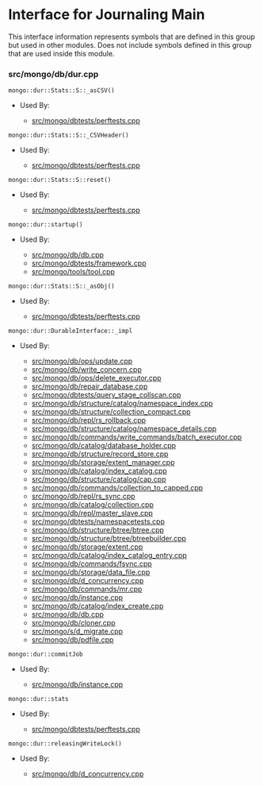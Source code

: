 
# Interface for Journaling Main
This interface information represents symbols that are defined in this group but used in other modules.  Does not include symbols defined in this group that are used inside this module.

### src/mongo/db/dur.cpp

<div></div>

    mongo::dur::Stats::S::_asCSV()

- Used By:

    - [src/mongo/dbtests/perftests.cpp](../../../../tests/unit\_tests)

<div></div>

    mongo::dur::Stats::S::_CSVHeader()

- Used By:

    - [src/mongo/dbtests/perftests.cpp](../../../../tests/unit\_tests)

<div></div>

    mongo::dur::Stats::S::reset()

- Used By:

    - [src/mongo/dbtests/perftests.cpp](../../../../tests/unit\_tests)

<div></div>

    mongo::dur::startup()

- Used By:

    - [src/mongo/db/db.cpp](../../../../process\_management/mongos\_and\_mongod\_mains)
    - [src/mongo/dbtests/framework.cpp](../../../../tests/unit\_tests)
    - [src/mongo/tools/tool.cpp](../../../../tools/tools)

<div></div>

    mongo::dur::Stats::S::_asObj()

- Used By:

    - [src/mongo/dbtests/perftests.cpp](../../../../tests/unit\_tests)

<div></div>

    mongo::dur::DurableInterface::_impl

- Used By:

    - [src/mongo/db/ops/update.cpp](../../../../core\_query\_system/update\_system)
    - [src/mongo/db/write\_concern.cpp](../../../../replication/write\_concern)
    - [src/mongo/db/ops/delete\_executor.cpp](../../../../core\_query\_system/delete\_operations)
    - [src/mongo/db/repair\_database.cpp](../../../../storage/repair\_database)
    - [src/mongo/dbtests/query\_stage\_collscan.cpp](../../../../tests/unit\_tests)
    - [src/mongo/db/structure/catalog/namespace\_index.cpp](../../../../storage/storage\_layer\_structure)
    - [src/mongo/db/structure/collection\_compact.cpp](../../../../storage/storage\_layer\_structure)
    - [src/mongo/db/repl/rs\_rollback.cpp](../../../../replication/data\_sync)
    - [src/mongo/db/structure/catalog/namespace\_details.cpp](../../../../storage/storage\_layer\_structure)
    - [src/mongo/db/commands/write\_commands/batch\_executor.cpp](../../../../network/write\_commands)
    - [src/mongo/db/catalog/database\_holder.cpp](../../../../storage/storage\_layer\_structure)
    - [src/mongo/db/structure/record\_store.cpp](../../../../storage/storage\_layer\_structure)
    - [src/mongo/db/storage/extent\_manager.cpp](../../../../storage/storage\_layer\_structure)
    - [src/mongo/db/catalog/index\_catalog.cpp](../../../../storage/storage\_layer\_structure)
    - [src/mongo/db/structure/catalog/cap.cpp](../../../../storage/storage\_layer\_structure)
    - [src/mongo/db/commands/collection\_to\_capped.cpp](../../../../query\_and\_operation\_handling/database\_commands)
    - [src/mongo/db/repl/rs\_sync.cpp](../../../../replication/data\_sync)
    - [src/mongo/db/catalog/collection.cpp](../../../../storage/storage\_layer\_structure)
    - [src/mongo/db/repl/master\_slave.cpp](../../../../replication/master\_slave)
    - [src/mongo/dbtests/namespacetests.cpp](../../../../tests/unit\_tests)
    - [src/mongo/db/structure/btree/btree.cpp](../../../../query\_and\_operation\_handling/indexing)
    - [src/mongo/db/structure/btree/btreebuilder.cpp](../../../../query\_and\_operation\_handling/indexing)
    - [src/mongo/db/storage/extent.cpp](../../../../storage/storage\_layer\_structure)
    - [src/mongo/db/catalog/index\_catalog\_entry.cpp](../../../../storage/storage\_layer\_structure)
    - [src/mongo/db/commands/fsync.cpp](../../../../query\_and\_operation\_handling/database\_commands)
    - [src/mongo/db/storage/data\_file.cpp](../../../../storage/data\_files)
    - [src/mongo/db/d\_concurrency.cpp](../../../../query\_and\_operation\_handling/concurrency)
    - [src/mongo/db/commands/mr.cpp](../../../../query\_and\_operation\_handling/database\_commands)
    - [src/mongo/db/instance.cpp](../../../../storage/storage\_layer\_structure)
    - [src/mongo/db/catalog/index\_create.cpp](../../../../storage/storage\_layer\_structure)
    - [src/mongo/db/db.cpp](../../../../process\_management/mongos\_and\_mongod\_mains)
    - [src/mongo/db/cloner.cpp](../../../../storage/storage\_layer\_structure)
    - [src/mongo/s/d\_migrate.cpp](../../../../sharding/chunk\_management)
    - [src/mongo/db/pdfile.cpp](../../../../storage/storage\_layer\_structure)

<div></div>

    mongo::dur::commitJob

- Used By:

    - [src/mongo/db/instance.cpp](../../../../storage/storage\_layer\_structure)

<div></div>

    mongo::dur::stats

- Used By:

    - [src/mongo/dbtests/perftests.cpp](../../../../tests/unit\_tests)

<div></div>

    mongo::dur::releasingWriteLock()

- Used By:

    - [src/mongo/db/d\_concurrency.cpp](../../../../query\_and\_operation\_handling/concurrency)
